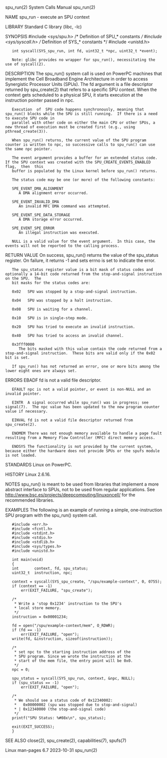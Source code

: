 spu_run(2)							      System Calls Manual							    spu_run(2)

NAME
       spu_run - execute an SPU context

LIBRARY
       Standard C library (libc, -lc)

SYNOPSIS
       #include <sys/spu.h>	     /* Definition of SPU_* constants */
       #include <sys/syscall.h>	     /* Definition of SYS_* constants */
       #include <unistd.h>

       int syscall(SYS_spu_run, int fd, uint32_t *npc, uint32_t *event);

       Note: glibc provides no wrapper for spu_run(), necessitating the use of syscall(2).

DESCRIPTION
       The  spu_run()  system  call is used on PowerPC machines that implement the Cell Broadband Engine Architecture in order to access Synergistic Processor
       Units (SPUs).  The fd argument is a file descriptor returned by spu_create(2) that refers to a specific SPU context.  When the context  gets  scheduled
       to a physical SPU, it starts execution at the instruction pointer passed in npc.

       Execution  of  SPU code happens synchronously, meaning that spu_run() blocks while the SPU is still running.  If there is a need to execute SPU code in
       parallel with other code on either the main CPU or other SPUs, a new thread of execution must be created first (e.g., using pthread_create(3)).

       When spu_run() returns, the current value of the SPU program counter is written to npc, so successive calls to spu_run() can use the same npc pointer.

       The event argument provides a buffer for an extended status code.  If the SPU context was created with the SPU_CREATE_EVENTS_ENABLED  flag,  then  this
       buffer is populated by the Linux kernel before spu_run() returns.

       The status code may be one (or more) of the following constants:

       SPE_EVENT_DMA_ALIGNMENT
	      A DMA alignment error occurred.

       SPE_EVENT_INVALID_DMA
	      An invalid MFC DMA command was attempted.

       SPE_EVENT_SPE_DATA_STORAGE
	      A DMA storage error occurred.

       SPE_EVENT_SPE_ERROR
	      An illegal instruction was executed.

       NULL is a valid value for the event argument.  In this case, the events will not be reported to the calling process.

RETURN VALUE
       On success, spu_run() returns the value of the spu_status register.  On failure, it returns -1 and sets errno is set to indicate the error.

       The spu_status register value is a bit mask of status codes and optionally a 14-bit code returned from the stop-and-signal instruction on the SPU.  The
       bit masks for the status codes are:

       0x02   SPU was stopped by a stop-and-signal instruction.

       0x04   SPU was stopped by a halt instruction.

       0x08   SPU is waiting for a channel.

       0x10   SPU is in single-step mode.

       0x20   SPU has tried to execute an invalid instruction.

       0x40   SPU has tried to access an invalid channel.

       0x3fff0000
	      The bits masked with this value contain the code returned from a stop-and-signal instruction.  These bits are valid only if the 0x02 bit is set.

       If spu_run() has not returned an error, one or more bits among the lower eight ones are always set.

ERRORS
       EBADF  fd is not a valid file descriptor.

       EFAULT npc is not a valid pointer, or event is non-NULL and an invalid pointer.

       EINTR  A signal occurred while spu_run() was in progress; see signal(7).	 The npc value has been updated to the new program counter value if necessary.

       EINVAL fd is not a valid file descriptor returned from spu_create(2).

       ENOMEM There was not enough memory available to handle a page fault resulting from a Memory Flow Controller (MFC) direct memory access.

       ENOSYS The functionality is not provided by the current system, because either the hardware does not provide SPUs or the spufs module is not loaded.

STANDARDS
       Linux on PowerPC.

HISTORY
       Linux 2.6.16.

NOTES
       spu_run()  is  meant  to	 be  used  from	 libraries  that  implement  a more abstract interface to SPUs, not to be used from regular applications.  See
       http://www.bsc.es/projects/deepcomputing/linuxoncell/ for the recommended libraries.

EXAMPLES
       The following is an example of running a simple, one-instruction SPU program with the spu_run() system call.

       #include <err.h>
       #include <fcntl.h>
       #include <stdint.h>
       #include <stdio.h>
       #include <stdlib.h>
       #include <sys/types.h>
       #include <unistd.h>

       int main(void)
       {
	   int	     context, fd, spu_status;
	   uint32_t  instruction, npc;

	   context = syscall(SYS_spu_create, "/spu/example-context", 0, 0755);
	   if (context == -1)
	       err(EXIT_FAILURE, "spu_create");

	   /*
	    * Write a 'stop 0x1234' instruction to the SPU's
	    * local store memory.
	    */
	   instruction = 0x00001234;

	   fd = open("/spu/example-context/mem", O_RDWR);
	   if (fd == -1)
	       err(EXIT_FAILURE, "open");
	   write(fd, &instruction, sizeof(instruction));

	   /*
	    * set npc to the starting instruction address of the
	    * SPU program. Since we wrote the instruction at the
	    * start of the mem file, the entry point will be 0x0.
	    */
	   npc = 0;

	   spu_status = syscall(SYS_spu_run, context, &npc, NULL);
	   if (spu_status == -1)
	       err(EXIT_FAILURE, "open");

	   /*
	    * We should see a status code of 0x12340002:
	    *	0x00000002 (spu was stopped due to stop-and-signal)
	    * | 0x12340000 (the stop-and-signal code)
	    */
	   printf("SPU Status: %#08x\n", spu_status);

	   exit(EXIT_SUCCESS);
       }

SEE ALSO
       close(2), spu_create(2), capabilities(7), spufs(7)

Linux man-pages 6.7							  2023-10-31								    spu_run(2)
